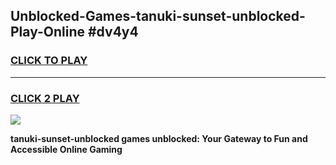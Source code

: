 
## Unblocked-Games-tanuki-sunset-unblocked-Play-Online #dv4y4
<h3>
<a href="https://news.freeplayer.one?title=tanuki-sunset-unblocked&ref=3">CLICK TO PLAY</a></h3>
<hr>

<h3>
<a href="https://news.freeplayer.one?title=tanuki-sunset-unblocked&ref=3">CLICK 2 PLAY</a>
  
</h3>

<a href="https://news.freeplayer.one?title=tanuki-sunset-unblocked&ref=3"><img src="https://clearcache.store/games.png"></a>


**tanuki-sunset-unblocked games unblocked: Your Gateway to Fun and Accessible Online Gaming**
